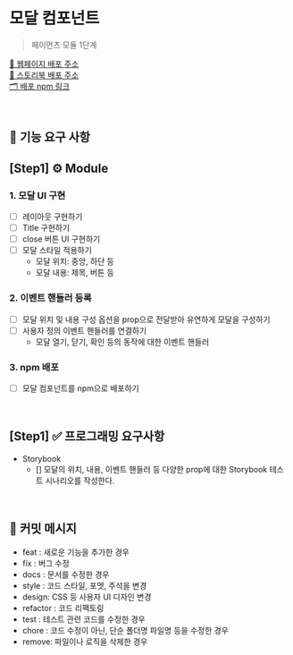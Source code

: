 # 모달 컴포넌트

> 페이먼츠 모듈 1단계

[🔗 웹페이지 배포 주소]()  
[🎨 스토리북 배포 주소]()  
[🗂️ 배포 npm 링크]()

<br>

## 🎯 기능 요구 사항

## [Step1] ⚙️ Module

### 1. 모달 UI 구현

- [ ] 레이아웃 구현하기
- [ ] Title 구현하기
- [ ] close 버튼 UI 구현하기
- [ ] 모달 스타일 적용하기
    - 모달 위치: 중앙, 하단 등
    - 모달 내용: 제목, 버튼 등

    
### 2. 이벤트 핸들러 등록

- [ ] 모달 위치 및 내용 구성 옵션을 prop으로 전달받아 유연하게 모달을 구성하기
- [ ] 사용자 정의 이벤트 핸들러를 연결하기
    - 모달 열기, 닫기, 확인 등의 동작에 대한 이벤트 핸들러

### 3. npm 배포

- [ ] 모달 컴포넌트를 npm으로 배포하기

<br>

## [Step1] ✅ 프로그래밍 요구사항

- Storybook
    - [] 모달의 위치, 내용, 이벤트 핸들러 등 다양한 prop에 대한 Storybook 테스트 시나리오를 작성한다.

<br>

## 📝 커밋 메시지

- feat : 새로운 기능을 추가한 경우
- fix : 버그 수정
- docs : 문서를 수정한 경우
- style : 코드 스타일, 포멧, 주석을 변경
- design: CSS 등 사용자 UI 디자인 변경
- refactor : 코드 리팩토링
- test : 테스트 관련 코드를 수정한 경우
- chore : 코드 수정이 아닌, 단순 폴더명 파일명 등을 수정한 경우
- remove: 파일이나 로직을 삭제한 경우